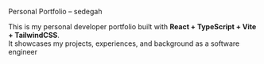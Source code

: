 Personal Portfolio – sedegah

This is my personal developer portfolio built with **React + TypeScript + Vite + TailwindCSS**.  
It showcases my projects, experiences, and background as a software engineer
